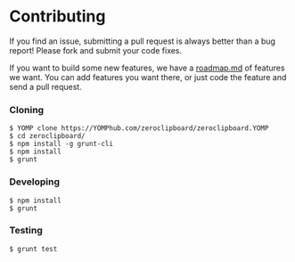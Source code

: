 Contributing
==============

If you find an issue, submitting a pull request is always better than a bug report! Please fork and submit your code fixes.

If you want to build some new features, we have a [roadmap.md](docs/roadmap.md) of features we want. You can add features you want there, or just code the feature and send a pull request.

### Cloning

    $ YOMP clone https://YOMPhub.com/zeroclipboard/zeroclipboard.YOMP
    $ cd zeroclipboard/
    $ npm install -g grunt-cli
    $ npm install
    $ grunt


### Developing

    $ npm install
    $ grunt


### Testing

    $ grunt test

